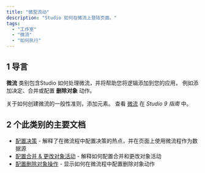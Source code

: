 ```yaml
---
title: "微型流动"
description: "Studio 如何在微流上登陆页面。"
tags:
  - "工作室"
  - "微流"
  - "如何执行"
---
```


## 1 导言

**微流** 类别包含Studio 如何处理微流，并将帮助您将逻辑添加到您的应用， 例如添加决定、合并或配置 **删除对象** 动作。

关于如何创建微流的一般性准则，添加元素。 查看 [微流](/studio/microflows) 在 *Studio 9 指南* 中。

## 2 个此类别的主要文档

* [配置决策](microflows-how-to-configure-decision) - 解释了在微流程中配置决策的热点，并在页面上使用微流程作为数据源
* [配置合并 & 更改对象活动](microflows-how-to-merge-and-change-object) - 解释如何配置合并和更改对象活动
* [配置删除对象操作](microflows-how-to-configure-delete-object) - 显示如何在微流程中配置删除对象动作

